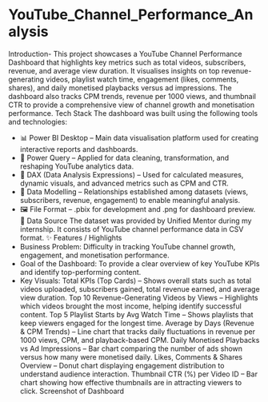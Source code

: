 # YouTube_Channel_Performance_Analysis
Introduction-
This project showcases a YouTube Channel Performance Dashboard that highlights key metrics such as total videos, subscribers, revenue, and average view duration. It visualises insights on top revenue-generating videos, playlist watch time, engagement (likes, comments, shares), and daily monetised playbacks versus ad impressions. The dashboard also tracks CPM trends, revenue per 1000 views, and thumbnail CTR to provide a comprehensive view of channel growth and monetisation performance.
Tech Stack
The dashboard was built using the following tools and technologies:
- 📊 Power BI Desktop – Main data visualisation platform used for creating interactive reports and dashboards.
- 🔄 Power Query – Applied for data cleaning, transformation, and reshaping YouTube analytics data.
- 📐 DAX (Data Analysis Expressions) – Used for calculated measures, dynamic visuals, and advanced metrics such as CPM and CTR.
- 🔗 Data Modelling – Relationships established among datasets (views, subscribers, revenue, engagement) to enable meaningful analysis.
- 🖼 File Format – .pbix for development and .png for dashboard preview.
📂 Data Source
The dataset was provided by Unified Mentor during my internship. It consists of YouTube channel performance data in CSV format.
✨ Features / Highlights
- Business Problem:
  Difficulty in tracking YouTube channel growth, engagement, and monetisation performance.
- Goal of the Dashboard:
  To provide a clear overview of key YouTube KPIs and identify top-performing content.
- Key Visuals:
Total KPIs (Top Cards) – Shows overall stats such as total videos uploaded, subscribers gained, total revenue earned, and average view duration.
Top 10 Revenue-Generating Videos by Views – Highlights which videos brought the most income, helping identify successful content.
Top 5 Playlist Starts by Avg Watch Time – Shows playlists that keep viewers engaged for the longest time.
Average by Days (Revenue & CPM Trends) – Line chart that tracks daily fluctuations in revenue per 1000 views, CPM, and playback-based CPM.
Daily Monetised Playbacks vs Ad Impressions – Bar chart comparing the number of ads shown versus how many were monetised daily.
Likes, Comments & Shares Overview – Donut chart displaying engagement distribution to understand audience interaction.
Thumbnail CTR (%) per Video ID – Bar chart showing how effective thumbnails are in attracting viewers to click.
Screenshot of Dashboard

